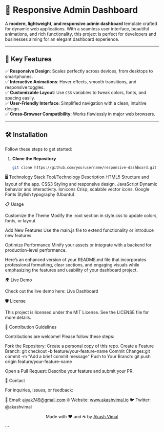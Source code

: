 # 🎨 Responsive Admin Dashboard 

A **modern, lightweight, and responsive admin dashboard** template crafted for dynamic web applications. With a seamless user interface, beautiful animations, and rich functionality, this project is perfect for developers and businesses aiming for an elegant dashboard experience.

---

## 🌟 Key Features

✅ **Responsive Design**: Scales perfectly across devices, from desktops to smartphones.  
✅ **Interactive Animations**: Hover effects, smooth transitions, and responsive toggles.  
✅ **Customizable Layout**: Use `CSS` variables to tweak colors, fonts, and spacing easily.  
✅ **User-Friendly Interface**: Simplified navigation with a clean, intuitive design.  
✅ **Cross-Browser Compatibility**: Works flawlessly in major web browsers.

---

## 🛠️ Installation

Follow these steps to get started:

1. **Clone the Repository**  
   ```bash
   git clone https://github.com/yourusername/responsive-dashboard.git
🖥️ Technology Stack
Tool/Technology	Description
HTML5	Structure and layout of the app.
CSS3	Styling and responsive design.
JavaScript	Dynamic behavior and interactivity.
Ionicons	Crisp, scalable vector icons.
Google Fonts	Stylish typography (Ubuntu).

📋 Usage

   Customize the Theme
   Modify the :root section in style.css to update colors, fonts, or layout.

   Add New Features
   Use the main.js file to extend functionality or introduce new features.

   Optimize Performance
   Minify your assets or integrate with a backend for production-level performance.

   Here’s an enhanced version of your README.md file that incorporates professional formatting, clear sections, and engaging visuals while emphasizing the features and usability of your dashboard project.


🌍 Live Demo

  Check out the live demo here: Live Dashboard <!-- Add the live project URL -->

  🛡️ License

This project is licensed under the MIT License. See the LICENSE file for more details.

🤝 Contribution Guidelines

Contributions are welcome! Please follow these steps:

  Fork the Repository: Create a personal copy of this repo.
  Create a Feature Branch:
      git checkout -b feature/your-feature-name
Commit Changes:git commit -m "Add a brief commit message"
Push to Your Branch:
  git push origin feature/your-feature-name

Open a Pull Request: Describe your feature and submit your PR.

💬 Contact

For inquiries, issues, or feedback:

📧 Email: ajyak749@gmail.com
🌐 Website: www.akashvimal.io
🐦 Twitter: @akashvimal
<p align="center"> Made with ❤️ and ☕ by <a href="https://github.com/akashvim3">Akash Vimal</a> </p> ```

